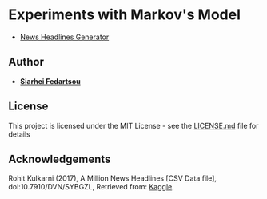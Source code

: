 # Experiments with Markov's Model

* [News Headlines Generator](https://github.com/SiarheiFedartsou/markov/blob/master/headline_generator.ipynb)

## Author

* **[Siarhei Fedartsou](mailto:siarhei.fedartsou@gmail.com)**

## License

This project is licensed under the MIT License - see the [LICENSE.md](LICENSE.md) file for details

## Acknowledgements

Rohit Kulkarni (2017), A Million News Headlines [CSV Data file], doi:10.7910/DVN/SYBGZL, Retrieved from: [Kaggle](https://www.kaggle.com/therohk/million-headlines).